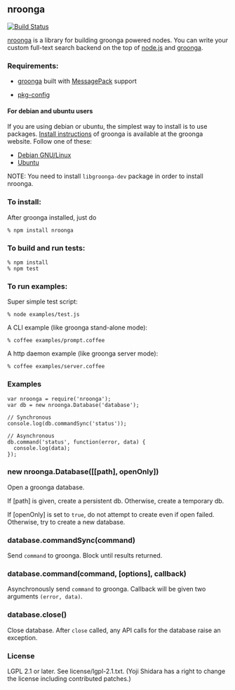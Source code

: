## nroonga

[![Build Status](https://secure.travis-ci.org/nroonga/nroonga.png?branch=master)](http://travis-ci.org/nroonga/nroonga)

[nroonga](http://nroonga.github.com) is a library for building groonga powered nodes.
You can write your custom full-text search backend on the top of [node.js](http://nodejs.org) and [groonga][].


### Requirements:

* [groonga][] built with [MessagePack][] support
* [pkg-config][]

  [groonga]:http://groonga.org
  [MessagePack]:http://msgpack.org/
  [pkg-config]:http://www.freedesktop.org/wiki/Software/pkg-config

#### For debian and ubuntu users

If you are using debian or ubuntu, the simplest way to install is to use packages. [Install instructions][groonga-install] of groonga is available at the groonga website. Follow one of these:

* [Debian GNU/Linux](http://groonga.org/docs/install/debian.html)
* [Ubuntu](http://groonga.org/docs/install/ubuntu.html)

NOTE: You need to install `libgroonga-dev` package in order to install nroonga.

  [groonga-install]:http://groonga.org/docs/install.html

### To install:

After groonga installed, just do

    % npm install nroonga

### To build and run tests:

    % npm install
    % npm test

### To run examples:

Super simple test script:

    % node examples/test.js

A CLI example (like groonga stand-alone mode):

    % coffee examples/prompt.coffee

A http daemon example (like groonga server mode):

    % coffee examples/server.coffee

### Examples

    var nroonga = require('nroonga');
    var db = new nroonga.Database('database');
    
    // Synchronous
    console.log(db.commandSync('status'));
    
    // Asynchronous
    db.command('status', function(error, data) {
      console.log(data);
    });

### new nroonga.Database([[path], openOnly])

Open a groonga database.

If [path] is given, create a persistent db. Otherwise, create a temporary db.

If [openOnly] is set to `true`, do not attempt to create even if open failed. Otherwise, try to create a new database.

### database.commandSync(command)

Send `command` to groonga. Block until results returned.

### database.command(command, [options], callback)

Asynchronously send `command` to groonga. Callback will be given two arguments `(error, data)`.

### database.close()

Close database. After `close` called, any API calls for the database raise an exception.

### License

LGPL 2.1 or later. See license/lgpl-2.1.txt.
(Yoji Shidara has a right to change the license including contributed patches.)

